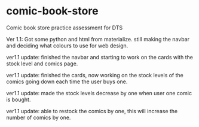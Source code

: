 # comic-book-store
Comic book store practice assessment for DTS

Ver 1.1: Got some python and html from materialize. still making the navbar and deciding what colours to use for web design.

ver1.1 update: finished the navbar and starting to work on the cards with the stock level and comics page.

ver1.1 update: finished the cards, now working on the stock levels of the comics going down each time the user buys one.

ver1.1 update: made the stock levels decrease by one when user one comic is bought.

ver1.1 update: able to restock the comics by one, this will increase the number of comics by one.


